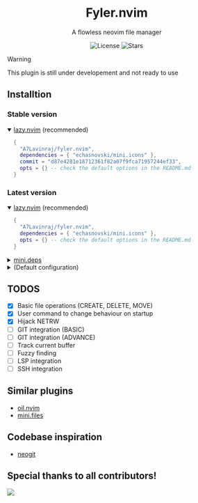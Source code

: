 <div  align="center">
  <h1>Fyler.nvim</h1>
  <p>A flowless neovim file manager</p>
</div>

<p align="center">
  <img alt="License" src="https://img.shields.io/github/license/A7Lavinraj/fyler.nvim?style=for-the-badge&logo=starship&color=ee999f&logoColor=D9E0EE&labelColor=302D41" />
  <img alt="Stars" src="https://img.shields.io/github/stars/A7Lavinraj/fyler.nvim?style=for-the-badge&logo=starship&color=c69ff5&logoColor=D9E0EE&labelColor=302D41" />
</p>

> [!WARNING]
> This plugin is still under developement and not ready to use

## Installtion

### Stable version

<details open>
  <summary><a href="https://github.com/folke/lazy.nvim">lazy.nvim</a> (recommended)</summary>

  ```lua
    {
      "A7Lavinraj/fyler.nvim",
      dependencies = { "echasnovski/mini.icons" },
      commit = "d87e4281e18712361f82a07f9fca71957244ef33",
      opts = {} -- check the default options in the README.md
    }
  ```
</details>

### Latest version

<details open>
  <summary><a href="https://github.com/folke/lazy.nvim">lazy.nvim</a> (recommended)</summary>

  ```lua
    {
      "A7Lavinraj/fyler.nvim",
      dependencies = { "echasnovski/mini.icons" },
      opts = {} -- check the default options in the README.md
    }
  ```
</details>

<details>
  <summary><a href="https://github.com/echasnovski/mini.deps">mini.deps</a></summary>

  ```lua
    add({
      source = 'A7Lavinraj/fyler.nvim',
      depends = { 'echasnovski/mini.icons' },
    })
  ```
</details>

<details>
  <summary>(Default configuration)</summary>

  ```lua
    {
      default_explorer = false,
      close_on_select = true,
      views = {
        file_tree = {
          width = 0.8,
          height = 0.8,
          kind = "float",
          border = "single",
        },
      },
      mappings = {
        file_tree = {
          n = {
            ["q"] = "CloseView",
            ["<CR>"] = "Select",
          },
        },
      },
    }
  ```
</details>

## TODOS

- [x] Basic file operations (CREATE, DELETE, MOVE)
- [x] User command to change behaviour on startup
- [x] Hijack NETRW
- [ ] GIT integration (BASIC)
- [ ] GIT integration (ADVANCE)
- [ ] Track current buffer
- [ ] Fuzzy finding
- [ ] LSP integration
- [ ] SSH integration

## Similar plugins

- [oil.nvim](https://github.com/stevearc/oil.nvim)
- [mini.files](https://github.com/echasnovski/mini.files)

## Codebase inspiration

- [neogit](https://github.com/NeogitOrg/neogit)

## Special thanks to all contributors!

<a href="https://github.com/A7Lavinraj/fyler.nvim/graphs/contributors">
  <img src="https://contrib.rocks/image?repo=A7Lavinraj/fyler.nvim" />
</a>
